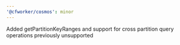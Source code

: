 ```yaml
---
'@cfworker/cosmos': minor
---
```


Added getPartitionKeyRanges and support for cross partition query operations previously unsupported

